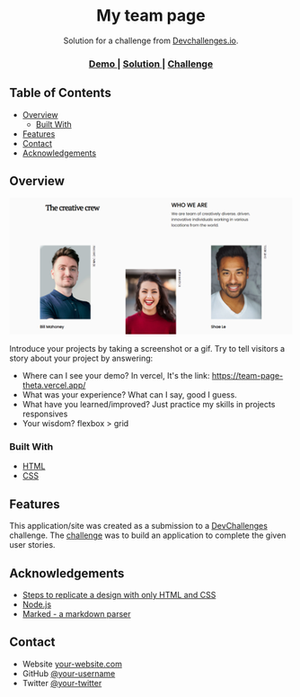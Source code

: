 <!-- Please update value in the {}  -->

<h1 style="text-align: center">My team page</h1>

<div style="text-align: center">
   Solution for a challenge from  <a href="http://devchallenges.io" target="_blank">Devchallenges.io</a>.
</div>

<div style="text-align: center">
  <h3>
    <a href="https://team-page-theta.vercel.app/">
      Demo
    </a>
    <span> | </span>
    <a href="https://{your-url-to-the-solution}">
      Solution
    </a>
    <span> | </span>
    <a href="https://devchallenges.io/challenges/hhmesazsqgKXrTkYkt0U">
      Challenge
    </a>
  </h3>
</div>

<!-- TABLE OF CONTENTS -->

## Table of Contents

- [Overview](#overview)
  - [Built With](#built-with)
- [Features](#features)
- [Contact](#contact)
- [Acknowledgements](#acknowledgements)

<!-- OVERVIEW -->

## Overview

![screenshot](https://raw.githubusercontent.com/LeonelHolguin/Team-page/main/imgProject.png)

Introduce your projects by taking a screenshot or a gif. Try to tell visitors a story about your project by answering:

- Where can I see your demo? In vercel, It's the link: https://team-page-theta.vercel.app/
- What was your experience? What can I say, good I guess.
- What have you learned/improved? Just practice my skills in projects responsives
- Your wisdom? flexbox > grid

### Built With

<!-- This section should list any major frameworks that you built your project using. Here are a few examples.-->

- [HTML](https://developer.mozilla.org/es/docs/Web/HTML)
- [CSS](https://developer.mozilla.org/es/docs/Web/CSS)

## Features

<!-- List the features of your application or follow the template. Don't share the figma file here :) -->

This application/site was created as a submission to a [DevChallenges](https://devchallenges.io/challenges) challenge. The [challenge](https://devchallenges.io/challenges/hhmesazsqgKXrTkYkt0U) was to build an application to complete the given user stories.


## Acknowledgements

<!-- This section should list any articles or add-ons/plugins that helps you to complete the project. This is optional but it will help you in the future. For exmpale -->

- [Steps to replicate a design with only HTML and CSS](https://devchallenges-blogs.web.app/how-to-replicate-design/)
- [Node.js](https://nodejs.org/)
- [Marked - a markdown parser](https://github.com/chjj/marked)

## Contact

- Website [your-website.com](https://{your-web-site-link})
- GitHub [@your-username](https://{github.com/your-usermame})
- Twitter [@your-twitter](https://{twitter.com/your-username})
